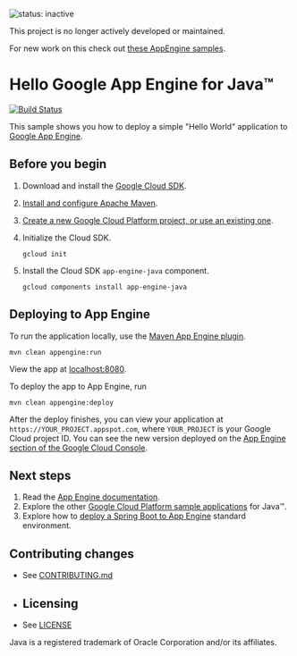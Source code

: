 ![status: inactive](https://img.shields.io/badge/status-inactive-red.svg)

This project is no longer actively developed or maintained.

For new work on this check out [these AppEngine samples](https://github.com/GoogleCloudPlatform/java-docs-samples/tree/main/appengine-java11).

# Hello Google App Engine for Java™

[![Build
Status](https://travis-ci.org/GoogleCloudPlatform/appengine-try-java.svg?branch=master)](https://travis-ci.org/GoogleCloudPlatform/appengine-try-java)

This sample shows you how to deploy a simple "Hello World" application to
[Google App Engine](https://cloud.google.com/appengine/docs/java/).

## Before you begin

1.  Download and install the [Google Cloud
    SDK](https://cloud.google.com/sdk/docs/).
1.  [Install and configure Apache Maven](http://maven.apache.org/index.html).
1.  [Create a new Google Cloud Platform project, or use an existing
		one](https://console.cloud.google.com/project).
1.  Initialize the Cloud SDK.

        gcloud init

1.  Install the Cloud SDK `app-engine-java` component.

        gcloud components install app-engine-java

## Deploying to App Engine

To run the application locally, use the [Maven App Engine
plugin](https://cloud.google.com/appengine/docs/java/tools/using-maven).

    mvn clean appengine:run

View the app at [localhost:8080](http://localhost:8080).

To deploy the app to App Engine, run

    mvn clean appengine:deploy

After the deploy finishes, you can view your application at
`https://YOUR_PROJECT.appspot.com`, where `YOUR_PROJECT` is your Google Cloud
project ID. You can see the new version deployed on the [App Engine section of
the Google Cloud Console](https://console.cloud.google.com/appengine/versions).

## Next steps

1.  Read the [App Engine
    documentation](https://cloud.google.com/appengine/docs/java/).
1.  Explore the other [Google Cloud Platform sample
    applications](https://github.com/GoogleCloudPlatform/java-docs-samples) for
    Java™.
1.  Explore how to [deploy a Spring Boot to App Engine](https://codelabs.developers.google.com/codelabs/cloud-app-engine-springboot/index.html) standard environment.  

## Contributing changes

* See [CONTRIBUTING.md](CONTRIBUTING.md)

* ## Licensing

* See [LICENSE](LICENSE)

Java is a registered trademark of Oracle Corporation and/or its affiliates.

